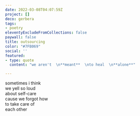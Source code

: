 ```yaml
---
date: 2022-03-08T04:07:59Z
project: []
deco: gerbera
tags:
- poetry
eleventyExcludeFromCollections: false
paywall: false
title: outsourcing
color: "#7FB069"
social: ''
featured:
- type: quote
  content: "we aren't  \n**meant**  \nto heal  \n**alone**"

---
```

sometimes i think  
we yell so loud  
about self-care  
cause we forgot how  
to take care of  
each other